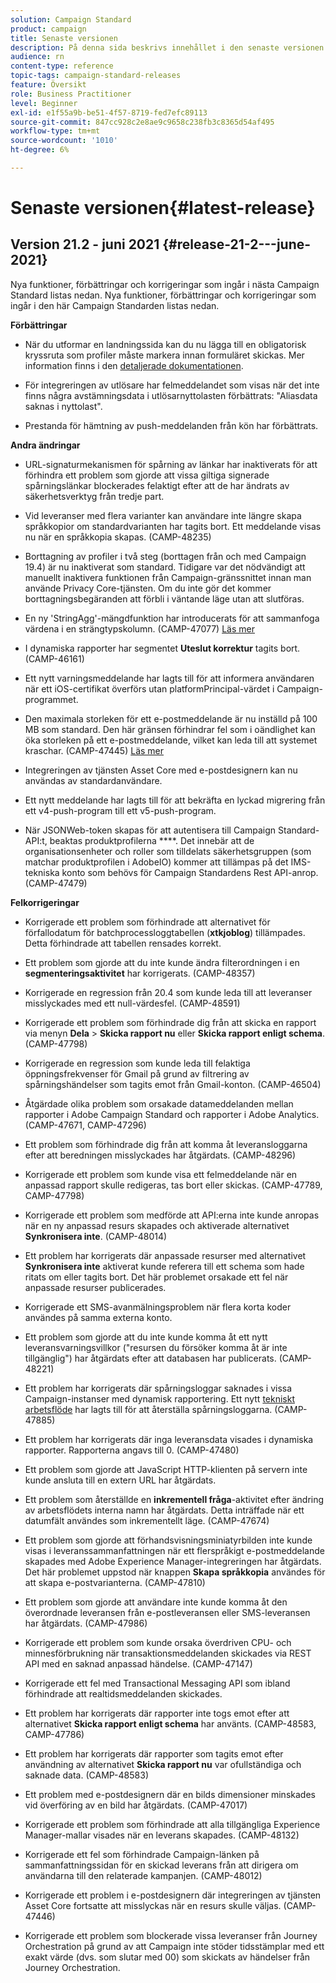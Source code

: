 ```yaml
---
solution: Campaign Standard
product: campaign
title: Senaste versionen
description: På denna sida beskrivs innehållet i den senaste versionen av Campaign Standard
audience: rn
content-type: reference
topic-tags: campaign-standard-releases
feature: Översikt
role: Business Practitioner
level: Beginner
exl-id: e1f55a9b-be51-4f57-8719-fed7efc89113
source-git-commit: 847cc928c2e8ae9c9658c238fb3c8365d54af495
workflow-type: tm+mt
source-wordcount: '1010'
ht-degree: 6%

---
```


# Senaste versionen{#latest-release}

## Version 21.2 - juni 2021 {#release-21-2---june-2021}

Nya funktioner, förbättringar och korrigeringar som ingår i nästa Campaign Standard listas nedan.	Nya funktioner, förbättringar och korrigeringar som ingår i den här Campaign Standarden listas nedan.

**Förbättringar**

* När du utformar en landningssida kan du nu lägga till en obligatorisk kryssruta som profiler måste markera innan formuläret skickas. Mer information finns i den [detaljerade dokumentationen](../../channels/using/managing-landing-page-form-data.md#agreement-checkbox).

* För integreringen av utlösare har felmeddelandet som visas när det inte finns några avstämningsdata i utlösarnyttolasten förbättrats: &quot;Aliasdata saknas i nyttolast&quot;.

* Prestanda för hämtning av push-meddelanden från kön har förbättrats.

**Andra ändringar**

* URL-signaturmekanismen för spårning av länkar har inaktiverats för att förhindra ett problem som gjorde att vissa giltiga signerade spårningslänkar blockerades felaktigt efter att de har ändrats av säkerhetsverktyg från tredje part.

* Vid leveranser med flera varianter kan användare inte längre skapa språkkopior om standardvarianten har tagits bort. Ett meddelande visas nu när en språkkopia skapas. (CAMP-48235)

* Borttagning av profiler i två steg (borttagen från och med Campaign 19.4) är nu inaktiverat som standard. Tidigare var det nödvändigt att manuellt inaktivera funktionen från Campaign-gränssnittet innan man använde Privacy Core-tjänsten. Om du inte gör det kommer borttagningsbegäranden att förbli i väntande läge utan att slutföras.

* En ny &#39;StringAgg&#39;-mängdfunktion har introducerats för att sammanfoga värdena i en strängtypskolumn. (CAMP-47077) [Läs mer](../../automating/using/list-of-functions.md#aggregates)

* I dynamiska rapporter har segmentet **Uteslut korrektur** tagits bort. (CAMP-46161)

* Ett nytt varningsmeddelande har lagts till för att informera användaren när ett iOS-certifikat överförs utan platformPrincipal-värdet i Campaign-programmet.

* Den maximala storleken för ett e-postmeddelande är nu inställd på 100 MB som standard. Den här gränsen förhindrar fel som i oändlighet kan öka storleken på ett e-postmeddelande, vilket kan leda till att systemet kraschar. (CAMP-47445) [Läs mer](../../sending/using/design-and-personalize.md#email-size)

* Integreringen av tjänsten Asset Core med e-postdesignern kan nu användas av standardanvändare.

* Ett nytt meddelande har lagts till för att bekräfta en lyckad migrering från ett v4-push-program till ett v5-push-program.

* När JSONWeb-token skapas för att autentisera till Campaign Standard-API:t, beaktas produktprofilerna ****. Det innebär att de organisationsenheter och roller som tilldelats säkerhetsgruppen (som matchar produktprofilen i AdobeIO) kommer att tillämpas på det IMS-tekniska konto som behövs för Campaign Standardens Rest API-anrop. (CAMP-47479)

**Felkorrigeringar**

* Korrigerade ett problem som förhindrade att alternativet för förfallodatum för batchprocessloggtabellen (**xtkjoblog**) tillämpades. Detta förhindrade att tabellen rensades korrekt.

* Ett problem som gjorde att du inte kunde ändra filterordningen i en **segmenteringsaktivitet** har korrigerats. (CAMP-48357)

* Korrigerade en regression från 20.4 som kunde leda till att leveranser misslyckades med ett null-värdesfel. (CAMP-48591)

* Korrigerade ett problem som förhindrade dig från att skicka en rapport via menyn **Dela** > **Skicka rapport nu** eller **Skicka rapport enligt schema**. (CAMP-47798)

* Korrigerade en regression som kunde leda till felaktiga öppningsfrekvenser för Gmail på grund av filtrering av spårningshändelser som tagits emot från Gmail-konton. (CAMP-46504)

* Åtgärdade olika problem som orsakade datameddelanden mellan rapporter i Adobe Campaign Standard och rapporter i Adobe Analytics. (CAMP-47671, CAMP-47296)

* Ett problem som förhindrade dig från att komma åt leveransloggarna efter att beredningen misslyckades har åtgärdats. (CAMP-48296)

* Korrigerade ett problem som kunde visa ett felmeddelande när en anpassad rapport skulle redigeras, tas bort eller skickas. (CAMP-47789, CAMP-47798)

* Korrigerade ett problem som medförde att API:erna inte kunde anropas när en ny anpassad resurs skapades och aktiverade alternativet **Synkronisera inte**. (CAMP-48014)

* Ett problem har korrigerats där anpassade resurser med alternativet **Synkronisera inte** aktiverat kunde referera till ett schema som hade ritats om eller tagits bort. Det här problemet orsakade ett fel när anpassade resurser publicerades.

* Korrigerade ett SMS-avanmälningsproblem när flera korta koder användes på samma externa konto.

* Ett problem som gjorde att du inte kunde komma åt ett nytt leveransvarningsvillkor (&quot;resursen du försöker komma åt är inte tillgänglig&quot;) har åtgärdats efter att databasen har publicerats. (CAMP-48221)

* Ett problem har korrigerats där spårningsloggar saknades i vissa Campaign-instanser med dynamisk rapportering. Ett nytt [tekniskt arbetsflöde](../../administration/using/technical-workflows.md) har lagts till för att återställa spårningsloggarna. (CAMP-47885)

* Ett problem har korrigerats där inga leveransdata visades i dynamiska rapporter. Rapporterna angavs till 0. (CAMP-47480)

* Ett problem som gjorde att JavaScript HTTP-klienten på servern inte kunde ansluta till en extern URL har åtgärdats.

* Ett problem som återställde en **inkrementell fråga**-aktivitet efter ändring av arbetsflödets interna namn har åtgärdats. Detta inträffade när ett datumfält användes som inkrementellt läge. (CAMP-47674)

* Ett problem som gjorde att förhandsvisningsminiatyrbilden inte kunde visas i leveranssammanfattningen när ett flerspråkigt e-postmeddelande skapades med Adobe Experience Manager-integreringen har åtgärdats. Det här problemet uppstod när knappen **Skapa språkkopia** användes för att skapa e-postvarianterna. (CAMP-47810)

* Ett problem som gjorde att användare inte kunde komma åt den överordnade leveransen från e-postleveransen eller SMS-leveransen har åtgärdats. (CAMP-47986)

* Korrigerade ett problem som kunde orsaka överdriven CPU- och minnesförbrukning när transaktionsmeddelanden skickades via REST API med en saknad anpassad händelse. (CAMP-47147)

* Korrigerade ett fel med Transactional Messaging API som ibland förhindrade att realtidsmeddelanden skickades.

* Ett problem har korrigerats där rapporter inte togs emot efter att alternativet **Skicka rapport enligt schema** har använts. (CAMP-48583, CAMP-47786)

* Ett problem har korrigerats där rapporter som tagits emot efter användning av alternativet **Skicka rapport nu** var ofullständiga och saknade data. (CAMP-48583)

* Ett problem med e-postdesignern där en bilds dimensioner minskades vid överföring av en bild har åtgärdats. (CAMP-47017)

* Korrigerade ett problem som förhindrade att alla tillgängliga Experience Manager-mallar visades när en leverans skapades. (CAMP-48132)

* Korrigerade ett fel som förhindrade Campaign-länken på sammanfattningssidan för en skickad leverans från att dirigera om användarna till den relaterade kampanjen. (CAMP-48012)

* Korrigerade ett problem i e-postdesignern där integreringen av tjänsten Asset Core fortsatte att misslyckas när en resurs skulle väljas. (CAMP-47446)

* Korrigerade ett problem som blockerade vissa leveranser från Journey Orchestration på grund av att Campaign inte stöder tidsstämplar med ett exakt värde (dvs. som slutar med 00) som skickats av händelser från Journey Orchestration.
